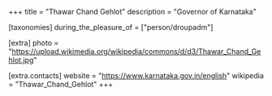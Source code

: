 +++
title = "Thawar Chand Gehlot"
description = "Governor of Karnataka"

[taxonomies]
during_the_pleasure_of = ["person/droupadm"]

[extra]
photo = "https://upload.wikimedia.org/wikipedia/commons/d/d3/Thawar_Chand_Gehlot.jpg"

[extra.contacts]
website = "https://www.karnataka.gov.in/english"
wikipedia = "Thawar_Chand_Gehlot"
+++